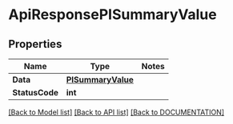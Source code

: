 # ApiResponsePISummaryValue

## Properties
Name | Type | Notes
------------ | ------------- | -------------
**Data** | **[**PISummaryValue**](../Model/PISummaryValue.md)**
**StatusCode** | **int**

[[Back to Model list]](../../DOCUMENTATION.md#documentation-for-models) [[Back to API list]](../../DOCUMENTATION.md#documentation-for-api-endpoints) [[Back to DOCUMENTATION]](../../DOCUMENTATION.md)
